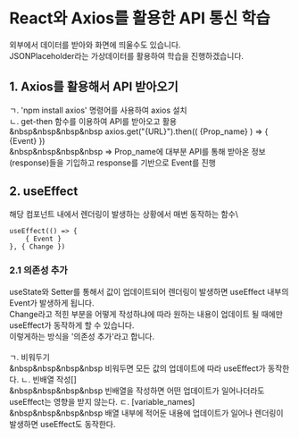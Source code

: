# React와 Axios를 활용한 API 통신 학습
외부에서 데이터를 받아와 화면에 띄울수도 있습니다.\
JSONPlaceholder라는 가상데이터를 활용하여 학습을 진행하겠습니다.

## 1. Axios를 활용해서 API 받아오기
ㄱ. 'npm install axios' 명령어를 사용하여 axios 설치\
ㄴ. get-then 함수를 이용하여 API를 받아오고 활용\
&nbsp&nbsp&nbsp&nbsp axios.get("{URL}").then(( {Prop_name} ) => { {Event} })\
&nbsp&nbsp&nbsp&nbsp => Prop_name에 대부분 API를 통해 받아온 정보(response)들을 기입하고 response를 기반으로 Event를 진행

## 2. useEffect
해당 컴포넌트 내에서 렌더링이 발생하는 상황에서 매번 동작하는 함수\

```react
useEffect(() => {
    { Event }
}, { Change })
```

### 2.1 의존성 추가
useState와 Setter를 통해서 값이 업데이트되어 렌더링이 발생하면 useEffect 내부의 Event가 발생하게 됩니다.\
Change라고 적힌 부분을 어떻게 작성하냐에 따라 원하는 내용이 업데이트 될 때에만 useEffect가 동작하게 할 수 있습니다.\
이렇게하는 방식을 '의존성 추가'라고 합니다.\
\
ㄱ. 비워두기\
&nbsp&nbsp&nbsp&nbsp 비워두면 모든 값의 업데이트에 따라 useEffect가 동작한다.
ㄴ. 빈배열 작성[]\
&nbsp&nbsp&nbsp&nbsp 빈배열을 작성하면 어떤 업데이트가 일어나더라도 useEffect는 영향을 받지 않는다.
ㄷ. [variable_names]\
&nbsp&nbsp&nbsp&nbsp 배열 내부에 적어둔 내용에 업데이트가 일어나 렌더링이 발생하면 useEffect도 동작한다.
